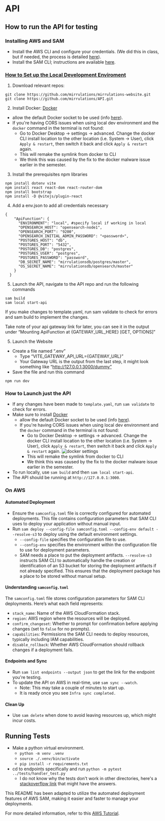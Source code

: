 # API

## How to run the API for testing

### Installing AWS and SAM
- Install the AWS CLI and configure your credentials. (We did this in class, but if needed, the process is detailed [here](https://docs.aws.amazon.com/serverless-application-model/latest/developerguide/prerequisites.html)).
- Install the SAM CLI; instructions are available [here](https://docs.aws.amazon.com/serverless-application-model/latest/developerguide/install-sam-cli.html).


### <ins>**How to Set up the Local Development Enviroment**<ins>
1. Download relevant repos:
```
git clone https://github.com/mirrulations/mirrulations-website.git
git clone https://github.com/mirrulations/API.git
```

2. Install Docker: [Docker](https://www.docker.com/get-started/)    
- allow the default Docker socket to be used (info [here](https://stackoverflow.com/a/77926411)).
- If you're having CORS issues when using local dev environment and the `docker` command in the terminal is not found: 
    - Go to Docker Desktop -> settings -> advanced. Change the docker CLI install location to the other location (i.e. System -> User), click `Apply & restart`, then switch it back and click `Apply & restart` again.
    - This will remake the symlink from docker to CLI
    - We think this was caused by the fix to the docker malware issue earlier in the semester.

3. Install the prerequisites npm libraries
```
npm install dotenv vite
npm install react react-dom react-router-dom
npm install bootstrap
npm install -D @vitejs/plugin-react
```
4. Add a env.json to add all credentials necessary
```
{
    "ApiFunction": {
      "ENVIRONMENT": "local", #specify local if working in local
      "OPENSEARCH_HOST": "opensearch-node1",
      "OPENSEARCH_PORT": "9200",
      "OPENSEARCH_INITIAL_ADMIN_PASSWORD": "<password>",
      "POSTGRES_HOST": "db",
      "POSTGRES_PORT": "5432",
      "POSTGRES_DB": "postgres",
      "POSTGRES_USER": "postgres",
      "POSTGRES_PASSWORD": "password",
      "DB_SECRET_NAME": "mirrulationsdb/postgres/master",
      "OS_SECRET_NAME": "mirrulationsdb/opensearch/master"
    }
  }
```

5. Launch the API, navigate to the API repo and run the following commands
```
sam build
sam local start-api
```
If you make changes to template.yaml, run sam validate to check for errors and sam build to implement the changes.

Take note of your api gateway link for later, you can see it in the output under “Mounting ApiFunction at {GATEWAY_URL_HERE} [GET, OPTIONS]”


5. Launch the Website
- Create a file named “.env”
    - Type “VITE_GATEWAY_API_URL={GATEWAY_URL}”
    - Your Gateway URL is the output from the last step, it might look something like “http://127.0.0.1:3000/dummy”
- Save the file and run this command
```
npm run dev
```

### How to Launch just the API
- If any changes have been made to `template.yaml`, run `sam validate` to check for errors.
- Make sure to install [Docker](https://www.docker.com/get-started/)    
  - allow the default Docker socket to be used (info [here](https://stackoverflow.com/a/77926411)).
  - If you're having CORS issues when using local dev environment and the `docker` command in the terminal is not found: 
    - Go to Docker Desktop -> settings -> advanced. Change the docker CLI install location to the other location (i.e. System -> User), click `Apply & restart`, then switch it back and click `Apply & restart` again.
  ![docker settings](./documentation/Images/docker-configuration-snapshot.png)
    - This will remake the symlink from docker to CLI
    - We think this was caused by the fix to the docker malware issue earlier in the semester.
- To run locally, use `sam build` and then `sam local start-api`.
- The API should be running at `http://127.0.0.1:3000`. 

### On AWS
#### Automated Deployment
- Ensure the `samconfig.toml` file is correctly configured for automated deployments. This file contains configuration parameters that SAM CLI uses to deploy your application without manual input.
- Run `sam deploy --config-file samconfig.toml --config-env default --resolve-s3` to deploy using the default environment settings.
  - `--config-file` specifies the configuration file to use.
  - `--config-env` specifies the environment within the configuration file to use for deployment parameters.
  - SAM needs a place to put the deployment artifacts. `--resolve-s3` instructs SAM CLI to automatically handle the creation or identification of an S3 bucket for storing the deployment artifacts if not already specified. This ensures that the deployment package has a place to be stored without manual setup.

#### Understanding `samconfig.toml`
The `samconfig.toml` file stores configuration parameters for SAM CLI deployments. Here’s what each field represents:
- `stack_name`: Name of the AWS CloudFormation stack.
- `region`: AWS region where the resources will be deployed.
- `confirm_changeset`: Whether to prompt for confirmation before applying changes (set to `false` for no prompts).
- `capabilities`: Permissions the SAM CLI needs to deploy resources, typically including IAM capabilities.
- `disable_rollback`: Whether AWS CloudFormation should rollback changes if a deployment fails.

#### Endpoints and Sync
- Run `sam list endpoints --output json` to get the link for the endpoint you're testing.
- To update the API on AWS in real-time, use `sam sync --watch`.
    - Note: This may take a couple of minutes to start up.
    - It is ready once you see `Infra sync completed.`

#### Clean Up
- Use `sam delete` when done to avoid leaving resources up, which might incur costs.

## Running Tests
- Make a python virtual environment.
  - `python -m venv .venv`
  - `source ./.venv/bin/activate`
  - `pip install -r requirements.txt`
- cd to endpoints specifically and run `python -m pytest ../tests/handler_test.py`
  - I do not know why the tests don't work in other directories, here's a [stackoverflow link](https://stackoverflow.com/questions/45154583/pytest-running-from-parent-directory) that might have the answers.

This README has been adapted to utilize the automated deployment features of AWS SAM, making it easier and faster to manage your deployments. 

For more detailed information, refer to this [AWS Tutorial](https://docs.aws.amazon.com/serverless-application-model/latest/developerguide/serverless-getting-started-hello-world.html#serverless-getting-started-hello-world-delete).
